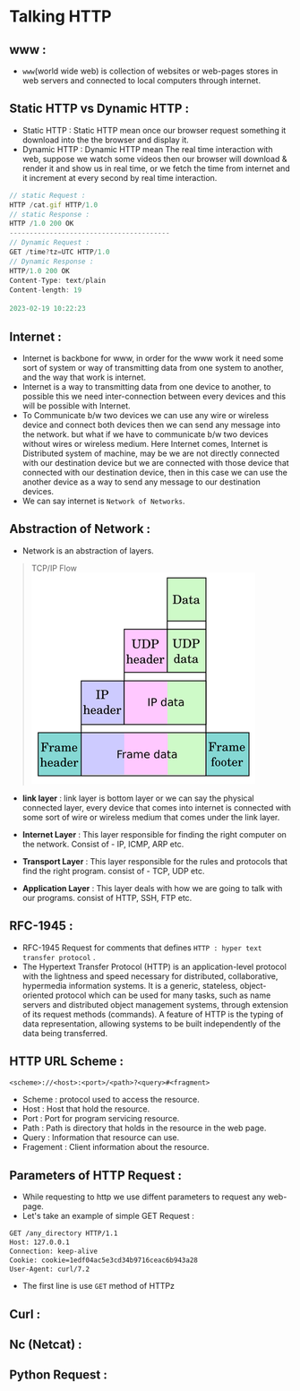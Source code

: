 # Talking HTTP 

## www :
- `www`(world wide web) is collection of websites or web-pages stores in web servers and connected to local computers through internet.

## Static HTTP vs Dynamic HTTP :

* Static HTTP : Static HTTP mean once our browser request something it download into the the browser and display it.
* Dynamic HTTP : Dynamic HTTP mean The real time interaction with web, suppose we watch some videos then our browser will download & render it and show us in real time, or we fetch the time from internet and it increment at every second by real time interaction.  
  

```js
// static Request :
HTTP /cat.gif HTTP/1.0 
// static Response :
HTTP /1.0 200 OK
----------------------------------------
// Dynamic Request :
GET /time?tz=UTC HTTP/1.0
// Dynamic Response :
HTTP/1.0 200 OK
Content-Type: text/plain
Content-length: 19

2023-02-19 10:22:23 
```

## Internet :
* Internet is backbone for www, in order for the www work it need some sort of system or way of transmitting data from one system to another, and the way that work is internet.
* Internet is a way to transmitting data from one device to another, to possible this we need inter-connection between every devices and this will be possible with Internet.
* To Communicate b/w two devices we can use any wire or wireless device and connect both devices then we can send any message into the network. but what if we have to communicate b/w two devices without wires or wireless medium. Here Internet comes, Internet is Distributed system of machine, may be we are not directly connected with our destination device but we are connected with those device that connected with our destination device, then in this case we can use the another device as a way to send any message to our destination devices. 
* We can say internet is `Network of Networks`.

## Abstraction of Network :
* Network is an abstraction of layers.
> TCP/IP Flow
![Model flow ](model-flow.png)
 
* **link layer** : link layer is bottom layer or we can say the physical connected layer, every device that comes into internet is connected with some sort of wire or wireless medium that comes under the link layer.

* **Internet Layer** : This layer responsible for finding the right computer on the network. Consist of - IP, ICMP, ARP etc.   

* **Transport Layer** : This layer responsible for the rules and protocols that find the right program. consist of - TCP, UDP etc.

* **Application Layer** : This layer deals with how we are going to talk with our programs. consist of HTTP, SSH, FTP etc.

## RFC-1945 :
* RFC-1945 Request for comments that defines `HTTP : hyper text transfer protocol` .
* The Hypertext Transfer Protocol (HTTP) is an application-level    protocol with the lightness and speed necessary for distributed,    collaborative, hypermedia information systems. It is a generic,    stateless, object-oriented protocol which can be used for many tasks,    such as name servers and distributed object management systems,    through extension of its request methods (commands). A feature of    HTTP is the typing of data representation, allowing systems to be    built independently of the data being transferred.


## HTTP URL Scheme :

```plain
<scheme>://<host>:<port>/<path>?<query>#<fragment>
```

* Scheme : protocol used to access the resource.
* Host : Host that hold the resource.
* Port : Port for program servicing  resource.
* Path : Path is directory that holds in the resource in the web page.
* Query : Information that resource can use.
* Fragement : Client information about the resource.

## Parameters of HTTP Request : 

* While requesting to http we use diffent parameters to request any web-page.
* Let's take an example of simple GET Request :

```plain
GET /any_directory HTTP/1.1
Host: 127.0.0.1
Connection: keep-alive
Cookie: cookie=1edf04ac5e3cd34b9716ceac6b943a28
User-Agent: curl/7.2
```
* The first line is use `GET` method of HTTPz   


## Curl : 

## Nc (Netcat) : 


## Python Request : 

